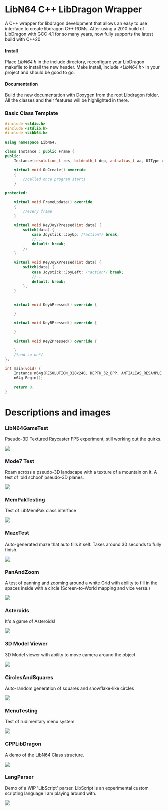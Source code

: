 # LibN64 C++ LibDragon Wrapper
A C++ wrapper for libdragon development that allows an easy to use interface to create libdragon C++ ROMs. After using a 2010 build of LibDragon with GCC 4.1 for so many years, now fully supports the latest build with C++20

#### Install
Place <i>LibN64.h</i> in the include directory, reconfigure your LibDragon makefile to install the new header. Make install, include <i><LibN64.h></i> in your project and should be good to go.

#### Documentation
Build the new documentation with Doxygen from the root Libdragon folder. All the classes and their features will be highlighted in there.

### Basic Class Template
```c++
#include <stdio.h>
#include <stdlib.h>
#include <LibN64.h>

using namespace LibN64;

class Instance : public Frame {
public:
    Instance(resolution_t res, bitdepth_t dep, antialias_t aa, UIType ui) : Frame(res, dep, aa, ui) {}

    virtual void OnCreate() override 
    {
        //called once program starts
    }
    
protected:

    virtual void FrameUpdate() override
    {	
        //every frame
    }
    
    virtual void KeyJoyYPressed(int data) {
        switch(data) {
            case Joystick::JoyUp: /*action*/ break;
            //...
            default: break;
        };
    }
    
    virtual void KeyJoyXPressed(int data) {
        switch(data) {
            case Joystick::JoyLeft: /*action*/ break;
            //...
            default: break;
        };
    }
    
    
    virtual void KeyAPressed() override {

    }

    virtual void KeyBPressed() override {

    }
    
    virtual void KeyZPressed() override {

    }
    /*and so on*/
};

int main(void) {
    Instance n64g(RESOLUTION_320x240, DEPTH_32_BPP, ANTIALIAS_RESAMPLE, Frame::UIType::GUI);
    n64g.Begin();
   
    return 0;
}
```


# Descriptions and images
### LibN64GameTest
Pseudo-3D Textured Raycaster FPS experiment, still working out the quirks.

<img src="http://73.55.44.55/github/CPPWrapper-LibN64.png"></img>
    
### Mode7 Test
Roam across a pseudo-3D landscape with a texture of a mountain on it. A test of 'old school' pseudo-3D planes.

<img src="http://73.55.44.55/github/CPPWrapper-Mode73D.png"></img>
    
### MemPakTesting
Test of LibMemPak class interface 

<img src="http://73.55.44.55/github/CPPWrapper-LibMemPak.png"></img>
    
### MazeTest
Auto-generated maze that auto fills it self. Takes around 30 seconds to fully finish.

<img src="http://73.55.44.55/github/CPPWrapper-Maze.png"></img>

### PanAndZoom
A test of panning and zooming around a white Grid with ability to fill in the spaces inside with a circle (Screen-to-World mapping and vice versa.)

<img src="http://73.55.44.55/github/CPPWrapper-PanAndZoom.png"></img>

### Asteroids
It's a game of Asteroids!

<img src="http://73.55.44.55/github/CPPWrapper-Asteroids.png"></img>

### 3D Model Viewer
3D Model viewer with ability to move camera around the object

<img src="http://73.55.44.55/github/CPPWrapper-3DViewer.png"></img>

### CirclesAndSquares
Auto-random generation of squares and snowflake-like circles

<img src="http://73.55.44.55/github/CPPWrapper-CANDS.png"></img>

### MenuTesting
Test of rudimentary menu system

<img src="http://73.55.44.55/github/CPPWrapper-Menu.png"></img>

### CPPLibDragon
A demo of the LibN64 Class structure.

<img src="http://73.55.44.55/github/CPPWrapper-CPPLibDragon.png"></img>

### LangParser
Demo of a WIP 'LibScript' parser. LibScript is an experimental custom scripting language I am playing around with.

<img src="http://73.55.44.55/github/CPPWrapper-LangParser.png"></img>
